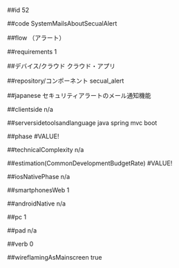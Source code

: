 ##id
52

##code
SystemMailsAboutSecualAlert

##flow
（アラート）

##requirements
1

##デバイス/クラウド
クラウド・アプリ

##repository/コンポーネント
secual_alert

##japanese
セキュリティアラートのメール通知機能

##clientside
n/a

##serversidetoolsandlanguage
java spring mvc boot

##phase
#VALUE!

##technicalComplexity
n/a

##estimation(CommonDevelopmentBudgetRate)
#VALUE!

##iosNativePhase
n/a

##smartphonesWeb
1

##androidNative
n/a

##pc
1

##pad
n/a

##verb
0

##wireflamingAsMainscreen
true

